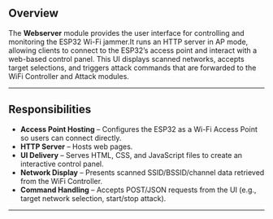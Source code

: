 ## Overview
The **Webserver** module provides the user interface for controlling and monitoring the ESP32 Wi-Fi jammer.It runs an HTTP server in AP mode, allowing clients to connect to the ESP32’s access point  and interact with a web-based control panel. This UI displays scanned networks, accepts target selections, and triggers attack commands that are forwarded to the WiFi Controller and Attack modules.

---
## Responsibilities
- **Access Point Hosting** – Configures the ESP32 as a Wi-Fi Access Point so users can connect directly.  
- **HTTP Server** – Hosts web pages.  
- **UI Delivery** – Serves HTML, CSS, and JavaScript files to create an interactive control panel.  
- **Network Display** – Presents scanned SSID/BSSID/channel data retrieved from the WiFi Controller.  
- **Command Handling** – Accepts POST/JSON requests from the UI (e.g., target network selection, start/stop attack).  

---

